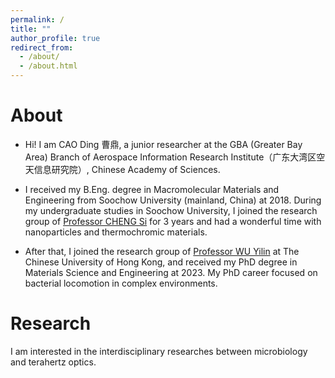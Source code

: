 ```yaml
---
permalink: /
title: ""
author_profile: true
redirect_from: 
  - /about/
  - /about.html
---
```



About
======
* Hi! I am CAO Ding 曹鼎, a junior researcher at the GBA (Greater Bay Area) Branch of Aerospace Information Research Institute（广东大湾区空天信息研究院）, Chinese Academy of Sciences.  

* I received my B.Eng. degree in Macromolecular Materials and Engineering from Soochow University (mainland, China) at 2018. During my undergraduate studies in Soochow University, I joined the research group of [Professor CHENG Si](https://textile.suda.edu.cn/bf/3c/c6547a376636/page.htm) for 3 years and had a wonderful time with nanoparticles and thermochromic materials.  

* After that, I joined the research group of [Professor WU Yilin](https://www.phy.cuhk.edu.hk/ylwu/index.html) at The Chinese University of Hong Kong, and received my PhD degree in Materials Science and Engineering at 2023. My PhD career focused on bacterial locomotion in complex environments. 

 

Research
======
I am interested in the interdisciplinary researches between microbiology and terahertz optics.

